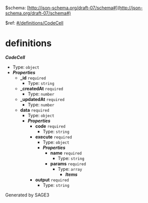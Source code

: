 &#36;schema: [http://json-schema.org/draft-07/schema#](http://json-schema.org/draft-07/schema#)

&#36;ref: [#/definitions/CodeCell](#/definitions/CodeCell)

# definitions

**_CodeCell_**

 - Type: `object`
 - **_Properties_**
	 - <b id="#/definitions/CodeCell/properties/_id">_id</b> `required`
		 - Type: `string`
	 - <b id="#/definitions/CodeCell/properties/_createdAt">_createdAt</b> `required`
		 - Type: `number`
	 - <b id="#/definitions/CodeCell/properties/_updatedAt">_updatedAt</b> `required`
		 - Type: `number`
	 - <b id="#/definitions/CodeCell/properties/data">data</b> `required`
		 - Type: `object`
		 - **_Properties_**
			 - <b id="#/definitions/CodeCell/properties/data/properties/code">code</b> `required`
				 - Type: `string`
			 - <b id="#/definitions/CodeCell/properties/data/properties/execute">execute</b> `required`
				 - Type: `object`
				 - **_Properties_**
					 - <b id="#/definitions/CodeCell/properties/data/properties/execute/properties/name">name</b> `required`
						 - Type: `string`
					 - <b id="#/definitions/CodeCell/properties/data/properties/execute/properties/params">params</b> `required`
						 - Type: `array`
							 - **_Items_**
			 - <b id="#/definitions/CodeCell/properties/data/properties/output">output</b> `required`
				 - Type: `string`


Generated by SAGE3